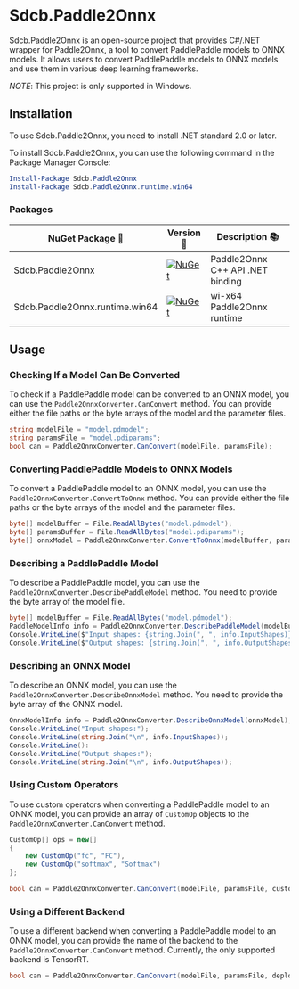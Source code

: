 # Sdcb.Paddle2Onnx

Sdcb.Paddle2Onnx is an open-source project that provides C#/.NET wrapper for Paddle2Onnx, a tool to convert PaddlePaddle models to ONNX models. It allows users to convert PaddlePaddle models to ONNX models and use them in various deep learning frameworks.

*NOTE*: This project is only supported in Windows.

## Installation

To use Sdcb.Paddle2Onnx, you need to install .NET standard 2.0 or later.

To install Sdcb.Paddle2Onnx, you can use the following command in the Package Manager Console:

```powershell
Install-Package Sdcb.Paddle2Onnx
Install-Package Sdcb.Paddle2Onnx.runtime.win64
```

### Packages

| NuGet Package 💼                | Version 📌                                                                                                                                | Description 📚                    |
| ------------------------------ | ---------------------------------------------------------------------------------------------------------------------------------------- | -------------------------------- |
| Sdcb.Paddle2Onnx               | [![NuGet](https://img.shields.io/nuget/v/Sdcb.Paddle2Onnx.svg)](https://nuget.org/packages/Sdcb.Paddle2Onnx)                             | Paddle2Onnx C++ API .NET binding |
| Sdcb.Paddle2Onnx.runtime.win64 | [![NuGet](https://img.shields.io/nuget/v/Sdcb.Paddle2Onnx.runtime.win64.svg)](https://nuget.org/packages/Sdcb.Paddle2Onnx.runtime.win64) | wi-x64 Paddle2Onnx runtime       |

## Usage

### Checking If a Model Can Be Converted

To check if a PaddlePaddle model can be converted to an ONNX model, you can use the `Paddle2OnnxConverter.CanConvert` method. You can provide either the file paths or the byte arrays of the model and the parameter files.

```csharp
string modelFile = "model.pdmodel";
string paramsFile = "model.pdiparams";
bool can = Paddle2OnnxConverter.CanConvert(modelFile, paramsFile);
```

### Converting PaddlePaddle Models to ONNX Models

To convert a PaddlePaddle model to an ONNX model, you can use the `Paddle2OnnxConverter.ConvertToOnnx` method. You can provide either the file paths or the byte arrays of the model and the parameter files.

```csharp
byte[] modelBuffer = File.ReadAllBytes("model.pdmodel");
byte[] paramsBuffer = File.ReadAllBytes("model.pdiparams");
byte[] onnxModel = Paddle2OnnxConverter.ConvertToOnnx(modelBuffer, paramsBuffer);
```

### Describing a PaddlePaddle Model

To describe a PaddlePaddle model, you can use the `Paddle2OnnxConverter.DescribePaddleModel` method. You need to provide the byte array of the model file.

```csharp
byte[] modelBuffer = File.ReadAllBytes("model.pdmodel");
PaddleModelInfo info = Paddle2OnnxConverter.DescribePaddleModel(modelBuffer);
Console.WriteLine($"Input shapes: {string.Join(", ", info.InputShapes)}");
Console.WriteLine($"Output shapes: {string.Join(", ", info.OutputShapes)}");
```

### Describing an ONNX Model

To describe an ONNX model, you can use the `Paddle2OnnxConverter.DescribeOnnxModel` method. You need to provide the byte array of the ONNX model.

```csharp
OnnxModelInfo info = Paddle2OnnxConverter.DescribeOnnxModel(onnxModel);
Console.WriteLine("Input shapes:");
Console.WriteLine(string.Join("\n", info.InputShapes));
Console.WriteLine():
Console.WriteLine("Output shapes:");
Console.WriteLine(string.Join("\n", info.OutputShapes));
```

### Using Custom Operators

To use custom operators when converting a PaddlePaddle model to an ONNX model, you can provide an array of `CustomOp` objects to the `Paddle2OnnxConverter.CanConvert` method.

```csharp
CustomOp[] ops = new[]
{
    new CustomOp("fc", "FC"),
    new CustomOp("softmax", "Softmax")
};

bool can = Paddle2OnnxConverter.CanConvert(modelFile, paramsFile, customOps: ops);
```

### Using a Different Backend

To use a different backend when converting a PaddlePaddle model to an ONNX model, you can provide the name of the backend to the `Paddle2OnnxConverter.CanConvert` method. Currently, the only supported backend is TensorRT.

```csharp
bool can = Paddle2OnnxConverter.CanConvert(modelFile, paramsFile, deployBackend: "tensorrt");
```